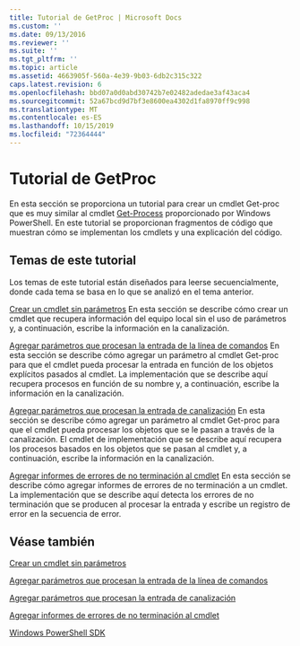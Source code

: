 ```yaml
---
title: Tutorial de GetProc | Microsoft Docs
ms.custom: ''
ms.date: 09/13/2016
ms.reviewer: ''
ms.suite: ''
ms.tgt_pltfrm: ''
ms.topic: article
ms.assetid: 4663905f-560a-4e39-9b03-6db2c315c322
caps.latest.revision: 6
ms.openlocfilehash: bbd07a0d0abd30742b7e02482adedae3af43aca4
ms.sourcegitcommit: 52a67bcd9d7bf3e8600ea4302d1fa8970ff9c998
ms.translationtype: MT
ms.contentlocale: es-ES
ms.lasthandoff: 10/15/2019
ms.locfileid: "72364444"
---
```

# <a name="getproc-tutorial"></a>Tutorial de GetProc

En esta sección se proporciona un tutorial para crear un cmdlet Get-proc que es muy similar al cmdlet [Get-Process](/powershell/module/Microsoft.PowerShell.Management/Get-Process) proporcionado por Windows PowerShell. En este tutorial se proporcionan fragmentos de código que muestran cómo se implementan los cmdlets y una explicación del código.

## <a name="topics-in-this-tutorial"></a>Temas de este tutorial

Los temas de este tutorial están diseñados para leerse secuencialmente, donde cada tema se basa en lo que se analizó en el tema anterior.

[Crear un cmdlet sin parámetros](./creating-a-cmdlet-without-parameters.md) En esta sección se describe cómo crear un cmdlet que recupera información del equipo local sin el uso de parámetros y, a continuación, escribe la información en la canalización.

[Agregar parámetros que procesan la entrada de la línea de comandos](./adding-parameters-that-process-command-line-input.md) En esta sección se describe cómo agregar un parámetro al cmdlet Get-proc para que el cmdlet pueda procesar la entrada en función de los objetos explícitos pasados al cmdlet. La implementación que se describe aquí recupera procesos en función de su nombre y, a continuación, escribe la información en la canalización.

[Agregar parámetros que procesan la entrada de canalización](./adding-parameters-that-process-pipeline-input.md) En esta sección se describe cómo agregar un parámetro al cmdlet Get-proc para que el cmdlet pueda procesar los objetos que se le pasan a través de la canalización. El cmdlet de implementación que se describe aquí recupera los procesos basados en los objetos que se pasan al cmdlet y, a continuación, escribe la información en la canalización.

[Agregar informes de errores de no terminación al cmdlet](./adding-non-terminating-error-reporting-to-your-cmdlet.md) En esta sección se describe cómo agregar informes de errores de no terminación a un cmdlet. La implementación que se describe aquí detecta los errores de no terminación que se producen al procesar la entrada y escribe un registro de error en la secuencia de error.

## <a name="see-also"></a>Véase también

[Crear un cmdlet sin parámetros](./creating-a-cmdlet-without-parameters.md)

[Agregar parámetros que procesan la entrada de la línea de comandos](./adding-parameters-that-process-command-line-input.md)

[Agregar parámetros que procesan la entrada de canalización](./adding-parameters-that-process-pipeline-input.md)

[Agregar informes de errores de no terminación al cmdlet](./adding-non-terminating-error-reporting-to-your-cmdlet.md)

[Windows PowerShell SDK](../windows-powershell-reference.md)
